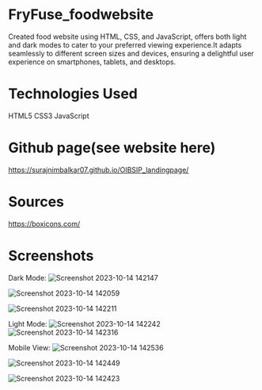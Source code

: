 # FryFuse_foodwebsite
Created food website using HTML, CSS, and JavaScript, offers both light and dark modes to cater to your preferred viewing experience.It adapts seamlessly to different screen sizes and devices, ensuring a delightful user experience on smartphones, tablets, and desktops.

# Technologies Used
HTML5 CSS3 JavaScript

# Github page(see website here)
https://surajnimbalkar07.github.io/OIBSIP_landingpage/

# Sources
https://boxicons.com/

# Screenshots
Dark Mode:
![Screenshot 2023-10-14 142147](https://github.com/surajnimbalkar07/FryFuse_foodwebsite/assets/136218136/e9ba4c1d-d9c1-44e6-ab9d-ae541336e912)

![Screenshot 2023-10-14 142059](https://github.com/surajnimbalkar07/FryFuse_foodwebsite/assets/136218136/fe88c0a6-0052-42d6-bad5-ac0bbd233e55)

![Screenshot 2023-10-14 142211](https://github.com/surajnimbalkar07/FryFuse_foodwebsite/assets/136218136/951bf57a-8bcd-47a9-a66f-24166da8fd43)

Light Mode:
![Screenshot 2023-10-14 142242](https://github.com/surajnimbalkar07/FryFuse_foodwebsite/assets/136218136/dc3fc993-d601-402c-a858-ecee06ced93c)
![Screenshot 2023-10-14 142316](https://github.com/surajnimbalkar07/FryFuse_foodwebsite/assets/136218136/0b935d51-2cea-4b10-9578-8d16a7f61eb0)


Mobile View:
![Screenshot 2023-10-14 142536](https://github.com/surajnimbalkar07/FryFuse_foodwebsite/assets/136218136/6c00a21e-5e0d-474e-b109-ae782299a297)

![Screenshot 2023-10-14 142449](https://github.com/surajnimbalkar07/FryFuse_foodwebsite/assets/136218136/a9ff6147-bc24-4c99-8a55-519d736acc56)

![Screenshot 2023-10-14 142423](https://github.com/surajnimbalkar07/FryFuse_foodwebsite/assets/136218136/18e3aaa7-cad9-4f2f-b7c1-d078073c47b1)
